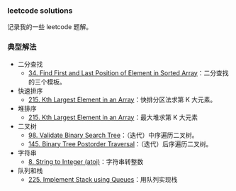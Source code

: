 ### leetcode solutions

记录我的一些 leetcode 题解。

### 典型解法

* 二分查找
    * [34. Find First and Last Position of Element in Sorted Array](34_search_range.cpp)：二分查找的三个模板。
* 快速排序
    * [215. Kth Largest Element in an Array](215_kth_largest_element_in_array1.cpp)：快排分区法求第 K 大元素。
* 堆排序
    * [215. Kth Largest Element in an Array](215_kth_largest_element_in_array2.cpp)：最大堆求第 K 大元素
* 二叉树
    * [98. Validate Binary Search Tree](98_validate_binary_search_tree.cpp)：（迭代）中序遍历二叉树。
    * [145. Binary Tree Postorder Traversal](145_binary_tree_postorder_traversal.cpp)：（迭代）后序遍历二叉树。
* 字符串
    * [8. String to Integer (atoi)](8_atoi.cpp)：字符串转整数
* 队列和栈
    * [225. Implement Stack using Queues](225_implement_stack_using_queues.cpp)：用队列实现栈
